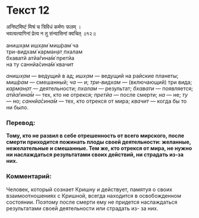 # Текст 12

अनिष्टमिष्टं मिश्रं च त्रिविधं कर्मणः फलम् ।  
भवत्यत्यागिनां प्रेत्य न तु संन्यासिनां क्वचित् ॥१२॥

анишх̣ам ишх̣ам̇ миш́рам̇ ча  
три-видхам̇ карман̣ат̣ пхалам  
бхаватй атйа̄гина̄м̇ претйа  
на ту саннйа̄сина̄м̇ квачит

_анишх̣ам_ — ведущий в ад; _ишх̣ам_ — ведущий на райские планеты; _миш́рам_ — смешанный; _ча_ — и; _три-видхам_ — (включающий) три вида; _карман̣ат̣_ — деятельности; _пхалам_ — результат; _бхавати_ — появляется; _атйа̄гина̄м_ — тех, кто не отрекся; _претйа_ — после смерти; _на_ — не; _ту_ — но; _саннйа̄сина̄м_ — тех, кто отрекся от мира; _квачит_ — когда бы то ни было.

### Перевод:

**Тому, кто не развил в себе отрешенность от всего мирского, после смерти приходится пожинать плоды своей деятельности: желанные, нежелательные и смешанные. Тем же, кто отрекся от мира, не нужно ни наслаждаться результатами своих действий, ни страдать из-за них.**

### Комментарий:

Человек, который сознает Кришну и действует, памятуя о своих взаимоотношениях с Кришной, всегда находится в освобожденном состоянии. Поэтому после смерти ему не придется наслаждаться результатами своей деятельности или страдать из- за них.